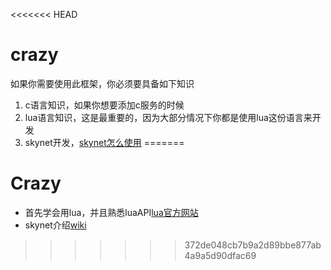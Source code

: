 <<<<<<< HEAD
# crazy
如果你需要使用此框架，你必须要具备如下知识
1. c语言知识，如果你想要添加c服务的时候
2. lua语言知识，这是最重要的，因为大部分情况下你都是使用lua这份语言来开发
3. skynet开发，[skynet怎么使用](https://github.com/cloudwu/skynet/wiki)
=======
# Crazy

- 首先学会用lua，并且熟悉luaAPI[lua官方网站](http://www.lua.org/manual/5.3/)
- skynet介绍[wiki](https://github.com/cloudwu/skynet/wiki)
>>>>>>> 372de048cb7b9a2d89bbe877ab4a9a5d90dfac69
